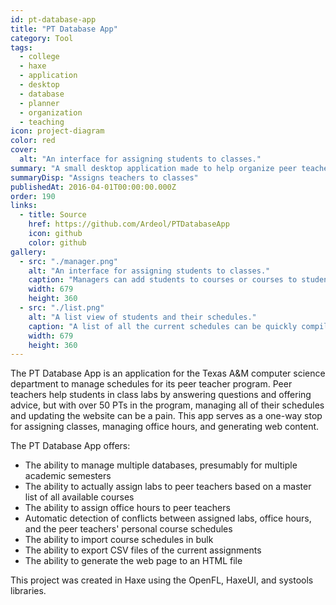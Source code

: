 ```yaml
---
id: pt-database-app
title: "PT Database App"
category: Tool
tags:
  - college
  - haxe
  - application
  - desktop
  - database
  - planner
  - organization
  - teaching
icon: project-diagram
color: red
cover:
  alt: "An interface for assigning students to classes."
summary: "A small desktop application made to help organize peer teachers at Texas A&M University. I was an aide at the time, and to alleviate the tediosity made this utility."
summaryDisp: "Assigns teachers to classes"
publishedAt: 2016-04-01T00:00:00.000Z
order: 190
links:
  - title: Source
    href: https://github.com/Ardeol/PTDatabaseApp
    icon: github
    color: github
gallery:
  - src: "./manager.png"
    alt: "An interface for assigning students to classes."
    caption: "Managers can add students to courses or courses to students."
    width: 679
    height: 360
  - src: "./list.png"
    alt: "A list view of students and their schedules."
    caption: "A list of all the current schedules can be quickly compiled."
    width: 679
    height: 360
---
```


The PT Database App is an application for the Texas A&M computer science department to manage schedules for its peer teacher program. Peer teachers help students in class labs by answering questions and offering advice, but with over 50 PTs in the program, managing all of their schedules and updating the website can be a pain. This app serves as a one-way stop for assigning classes, managing office hours, and generating web content.

The PT Database App offers:

* The ability to manage multiple databases, presumably for multiple academic semesters
* The ability to actually assign labs to peer teachers based on a master list of all available courses
* The ability to assign office hours to peer teachers
* Automatic detection of conflicts between assigned labs, office hours, and the peer teachers' personal course schedules
* The ability to import course schedules in bulk
* The ability to export CSV files of the current assignments
* The ability to generate the web page to an HTML file

This project was created in Haxe using the OpenFL, HaxeUI, and systools libraries.

